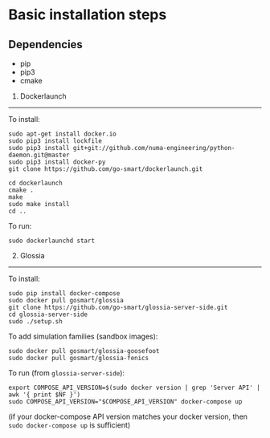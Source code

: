 Basic installation steps
========================

Dependencies
------------

* pip
* pip3
* cmake

1. Dockerlaunch
------------

To install:

```
sudo apt-get install docker.io
sudo pip3 install lockfile
sudo pip3 install git+git://github.com/numa-engineering/python-daemon.git@master
sudo pip3 install docker-py
git clone https://github.com/go-smart/dockerlaunch.git

cd dockerlaunch
cmake .
make
sudo make install
cd ..
```

To run:

```
sudo dockerlaunchd start
```

2. Glossia
------------

To install:
```
sudo pip install docker-compose
sudo docker pull gosmart/glossia
git clone https://github.com/go-smart/glossia-server-side.git
cd glossia-server-side
sudo ./setup.sh
```

To add simulation families (sandbox images):
```
sudo docker pull gosmart/glossia-goosefoot
sudo docker pull gosmart/glossia-fenics
```

To run (from `glossia-server-side`):
```
export COMPOSE_API_VERSION=$(sudo docker version | grep 'Server API' | awk '{ print $NF }')
sudo COMPOSE_API_VERSION="$COMPOSE_API_VERSION" docker-compose up
```

(if your docker-compose API version matches your docker version, then `sudo docker-compose up` is sufficient)
